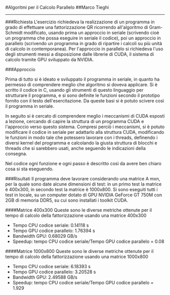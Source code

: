 #Algoritmi per il Calcolo Parallelo
##Marco Tieghi

----

###Richiesta
L'esercizio richiedeva la realizzazione di un programma in grado di effettuare una fattorizzazione QR ricorrendo all'algoritmo di Gram-Schmidt modificato, usando prima un approccio in seriale (scrivendo cioè un programma che possa eseguire in seriale il codice), poi un approccio in parallelo (scrivendo un programma in grado di ripartire i calcoli su più unità di calcolo in contemporanea). Per l'approccio in parallelo si richiedeva l'uso degli strumenti messi a disposizione dalle librerie di CUDA, il sistema di calcolo tramite GPU sviluppato da NVIDIA.

###Approccio

Prima di tutto si è ideato e sviluppato il programma in seriale, in quanto ha permesso di comprendere meglio che algoritmo si doveva applicare. Si è scritto il codice in C, usando gli strumenti di questo linguaggio per strutturare il programma, e si sono definite le funzioni secondo il prototipo fornito con il testo dell'esercitazione. Da queste basi si è potuto scivere così il programma in seriale.

In seguito si è cercato di comprendere meglio i meccanismi di CUDA esposti a lezione, cercando di capire la struttura di un programma CUDA e l'approccio verso questo sistema.
Compresi perciò i meccanismi, si è potuto modificare il codice in seriale per adattarlo alla struttura CUDA, modificando le funzioni in modo tale che potessero lavorare con i threads, definendo i diversi kernel del programma e calcolando la giusta struttura di blocchi e threads che si sarebbero usati, anche seguendo le indicazioni della consegna.

Nel codice ogni funzione e ogni passo è descritto così da avere ben chiaro cosa si sta eseguendo.

###Risultati
Il programma deve lavorare considerando una matrice A mxn, per la quale sono date alcune dimensioni di test: in un primo test la matrice è 400x300, in secondo test la matrice è 1000x800.
Si sono eseguiti tutti i test in locale, su un computer dotato di GPU NVIDIA GeForce GT 750M con 2GB di memoria DDR5, su cui sono installati i toolkit CUDA.

####Matrice 400x300
Queste sono le diverse metriche ottenute per il tempo di calcolo della fattorizzazione usando una matrice 400x300
- Tempo CPU codice seriale: 0.14118 s
- Tempo GPU codice parallelo: 1.76394 s
- Bandwidth GPU: 0.68029 GB/s
- Speedup: tempo CPU codice seriale/Tempo GPU codice parallelo = 0.08

####Matrice 1000x800
Queste sono le diverse metriche ottenute per il tempo di calcolo della fattorizzazione usando una matrice 1000x800
- Tempo CPU codice seriale: 6.18393 s
- Tempo GPU codice parallelo: 3.20528 s
- Bandwidth GPU: 2.49588 GB/s
- Speedup: tempo CPU codice seriale/Tempo GPU codice parallelo = 1.929
